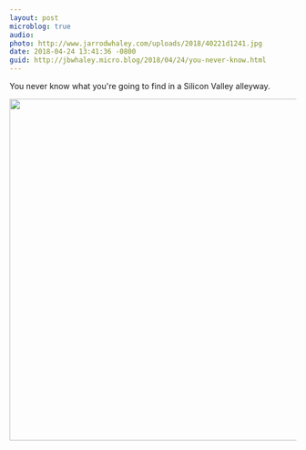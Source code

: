 ```yaml
---
layout: post
microblog: true
audio: 
photo: http://www.jarrodwhaley.com/uploads/2018/40221d1241.jpg
date: 2018-04-24 13:41:36 -0800
guid: http://jbwhaley.micro.blog/2018/04/24/you-never-know.html
---
```

You never know what you're going to find in a Silicon Valley alleyway.

<img src="http://www.jarrodwhaley.com/uploads/2018/40221d1241.jpg" width="600" height="600" />
